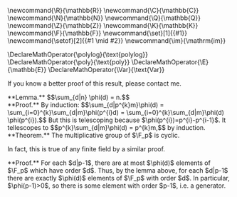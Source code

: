 \newcommand{\R}{\mathbb{R}}
\newcommand{\C}{\mathbb{C}}
\newcommand{\N}{\mathbb{N}}
\newcommand{\Q}{\mathbb{Q}}
\newcommand{\Z}{\mathbb{Z}}
\newcommand{\K}{\mathbb{K}}
\newcommand{\F}{\mathbb{F}}
\newcommand{\set}[1]{\{#1\}}
\newcommand{\setof}[2]{\{#1 \mid #2\}}
\newcommand{\im}{\mathrm{im}}

\DeclareMathOperator{\polylog}{\text{polylog}}
\DeclareMathOperator{\poly}{\text{poly}}
\DeclareMathOperator{\E}{\mathbb{E}}
\DeclareMathOperator{\Var}{\text{Var}}


If you know a better proof of this result, please contact me. 

<div class="lem envbox">**Lemma.**
$$\sum_{d|n} \phi(d) = n.$$
</div>
<div class="pf envbox">**Proof.**
By induction:
$$\sum_{d|p^{k}m}\phi(d) = \sum_{i=0}^{k}\sum_{d|m}\phi(p^{i}d)
= \sum_{i=0}^{k}\sum_{d|m}\phi(d) \phi(p^{i}).$$
But this is telescoping because $\phi(p^{i})=p^{i}-p^{i-1}$.
It tellescopes to 
$$p^{k}\sum_{d|m}\phi(d) = p^{k}m,$$
by induction.

</div>


<div class="thm envbox">**Theorem.**
The multiplicative group of $\F_p$ is cyclic.

In fact, this is true of any finite field by a similar proof.
</div>
<div class="pf envbox">**Proof.**
For each $d|p-1$, there are at most $\phi(d)$ elements of $\F_p$
which have order $d$.
Thus, by the lemma above, for each $d|p-1$ there are exactly
$\phi(d)$ elements of $\F_p$ with order  $d$. In particular,
$\phi(p-1)>0$, so there is some element with order $p-1$, i.e. a
generator.
</div>

